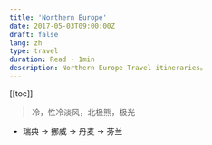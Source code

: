 ```yaml
---
title: 'Northern Europe'
date: 2017-05-03T09:00:00Z
draft: false
lang: zh
type: travel
duration: Read · 1min
description: Northern Europe Travel itineraries。
---
```


[[toc]]

> 冷，性冷淡风，北极熊，极光

- 瑞典 → 挪威 → 丹麦 → 芬兰
